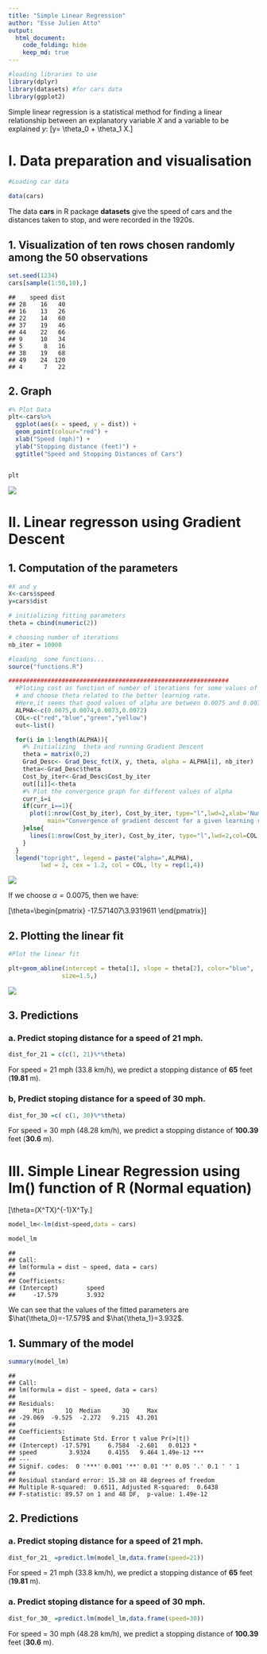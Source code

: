 ```yaml
---
title: "Simple Linear Regression"
author: "Esse Julien Atto"
output: 
  html_document:
    code_folding: hide
    keep_md: true
---
```





```r
#loading libraries to use
library(dplyr)
library(datasets) #for cars data
library(ggplot2)
```

Simple linear regression is a statistical method for finding a linear relationship between an explanatory variable $X$ and a variable to be explained $y$:
\[y= \theta_0 + \theta_1 X.\]

# I. Data preparation and visualisation

```r
#Loading car data

data(cars)
```

The data **cars** in R package **datasets** give the speed of cars and the distances taken to stop, and  were recorded in the 1920s.

## 1. Visualization of ten rows chosen randomly among the 50 observations

```r
set.seed(1234)
cars[sample(1:50,10),]
```

```
##    speed dist
## 28    16   40
## 16    13   26
## 22    14   60
## 37    19   46
## 44    22   66
## 9     10   34
## 5      8   16
## 38    19   68
## 49    24  120
## 4      7   22
```


## 2. Graph

```r
#% Plot Data
plt<-cars%>%
  ggplot(aes(x = speed, y = dist)) +
  geom_point(colour="red") +
  xlab("Speed (mph)") +
  ylab("Stopping distance (feet)") +
  ggtitle("Speed and Stopping Distances of Cars")


plt
```

![](index_files/figure-html/unnamed-chunk-4-1.png)<!-- -->

# II. Linear regresson using Gradient Descent
## 1. Computation of the parameters

```r
#X and y
X<-cars$speed
y=cars$dist

# initializing fitting parameters
theta = cbind(numeric(2)) 

# choosing number of iterations
nb_iter = 10000

#loading  some functions... 
source("functions.R")

##############################################################
  #Ploting cost as function of number of iterations for some values of the learning rate.
  # and choose theta related to the better learning rate. 
  #Here,it seems that good values of alpha are between 0.0075 and 0.007.
  ALPHA<-c(0.0075,0.0074,0.0073,0.0072)
  COL<-c("red","blue","green","yellow")
  out<-list()

  for(i in 1:length(ALPHA)){
    #% Initializing  theta and running Gradient Descent 
    theta = matrix(0,2)
    Grad_Desc<- Grad_Desc_fct(X, y, theta, alpha = ALPHA[i], nb_iter)
    theta<-Grad_Desc$theta
    Cost_by_iter<-Grad_Desc$Cost_by_iter
    out[[i]]<-theta
    #% Plot the convergence graph for different values of alpha
    curr_i=i
    if(curr_i==1){
      plot(1:nrow(Cost_by_iter), Cost_by_iter, type="l",lwd=2,xlab='Number of iterations',ylab='Cost',col=COL[1],
           main="Convergence of gradient descent for a given learning rate",xlim = c(0,400))
    }else{
      lines(1:nrow(Cost_by_iter), Cost_by_iter, type="l",lwd=2,col=COL[i])
    }
  }
  legend("topright", legend = paste("alpha=",ALPHA), 
         lwd = 2, cex = 1.2, col = COL, lty = rep(1,4))
```

![](index_files/figure-html/unnamed-chunk-5-1.png)<!-- -->




If we choose $\alpha=0.0075$, then we have:


\[\theta=\begin{pmatrix} -17.571407\\3.9319611 \end{pmatrix}\]

## 2. Plotting the linear fit

```r
#Plot the linear fit

plt+geom_abline(intercept = theta[1], slope = theta[2], color="blue", 
               size=1.5,)
```

![](index_files/figure-html/unnamed-chunk-8-1.png)<!-- -->

## 3. Predictions
### a. Predict stoping distance for a speed of 21 mph.

```r
dist_for_21 = c(c(1, 21)%*%theta)
```

For speed = 21 mph (33.8 km/h), we predict a stopping distance of  **65** feet (**19.81** m).

### b, Predict stoping distance for a  speed of 30 mph.

```r
dist_for_30 =c( c(1, 30)%*%theta)
```

For speed = 30 mph (48.28 km/h), we predict a stopping distance of  **100.39** feet (**30.6** m).

# III. Simple Linear Regression using lm() function of R (Normal equation)

\[\theta=(X^TX)^{-1}X^Ty.\]


```r
model_lm<-lm(dist~speed,data = cars)

model_lm
```

```
## 
## Call:
## lm(formula = dist ~ speed, data = cars)
## 
## Coefficients:
## (Intercept)        speed  
##     -17.579        3.932
```

We can see that the values of the fitted parameters are $\hat{\theta_0}=-17.579$ and $\hat{\theta_1}=3.932$.

## 1. Summary of the model

```r
summary(model_lm)
```

```
## 
## Call:
## lm(formula = dist ~ speed, data = cars)
## 
## Residuals:
##     Min      1Q  Median      3Q     Max 
## -29.069  -9.525  -2.272   9.215  43.201 
## 
## Coefficients:
##             Estimate Std. Error t value Pr(>|t|)    
## (Intercept) -17.5791     6.7584  -2.601   0.0123 *  
## speed         3.9324     0.4155   9.464 1.49e-12 ***
## ---
## Signif. codes:  0 '***' 0.001 '**' 0.01 '*' 0.05 '.' 0.1 ' ' 1
## 
## Residual standard error: 15.38 on 48 degrees of freedom
## Multiple R-squared:  0.6511,	Adjusted R-squared:  0.6438 
## F-statistic: 89.57 on 1 and 48 DF,  p-value: 1.49e-12
```


## 2. Predictions
### a. Predict stoping distance for a speed of 21 mph.

```r
dist_for_21_ =predict.lm(model_lm,data.frame(speed=21))
```

For speed = 21 mph (33.8 km/h), we predict a stopping distance of  **65** feet (**19.81** m).

### a. Predict stoping distance for a speed of 30 mph.

```r
dist_for_30_ =predict.lm(model_lm,data.frame(speed=30))
```

For speed = 30 mph (48.28 km/h), we predict a stopping distance of  **100.39** feet (**30.6** m).
